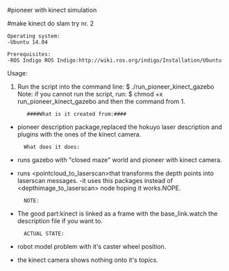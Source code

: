 #pioneer with kinect simulation

#make kinect do slam try nr. 2

	Operating system:
	-Ubuntu 14.04
	
	Prerequisites:
	-ROS Indigo ROS Indigo:http://wiki.ros.org/indigo/Installation/Ubuntu
	
  Usage:
1.  Run the script into the command line:
  $ ./run_pioneer_kinect_gazebo
	Note:
		if you cannot run the script, run:
	$ chmod +x run_pioneer_kinect_gazebo and then the command from 1.

           ####What is it created from:####

- pioneer description package,replaced the hokuyo laser description and plugins with the ones of the kinect camera.

        What does it does:
- runs gazebo with "closed maze" world and pioneer with kinect camera.
- runs <pointcloud_to_laserscan>that transforms the depth points into laserscan messages.
    -it uses this packages instead of <depthimage_to_laserscan> node hoping it works.NOPE.



        NOTE:
- The good part:kinect is linked as a frame with the base_link.watch the description file if you want to.

        ACTUAL STATE:
- robot model problem with it's caster wheel position.
- the kinect camera shows nothing onto it's topics.

